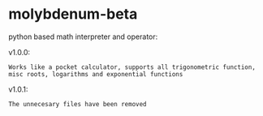 molybdenum-beta
===============

python based math interpreter and operator:

v1.0.0:

    Works like a pocket calculator, supports all trigonometric function, misc roots, logarithms and exponential functions
  
v1.0.1:

    The unnecesary files have been removed
